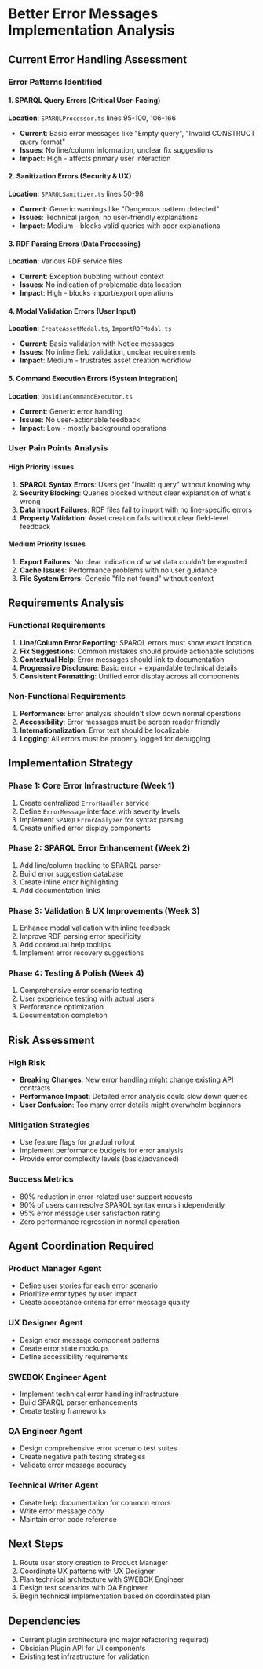 # Better Error Messages Implementation Analysis

## Current Error Handling Assessment

### Error Patterns Identified

#### 1. SPARQL Query Errors (Critical User-Facing)

**Location**: `SPARQLProcessor.ts` lines 95-100, 106-166

- **Current**: Basic error messages like "Empty query", "Invalid CONSTRUCT query format"
- **Issues**: No line/column information, unclear fix suggestions
- **Impact**: High - affects primary user interaction

#### 2. Sanitization Errors (Security & UX)

**Location**: `SPARQLSanitizer.ts` lines 50-98

- **Current**: Generic warnings like "Dangerous pattern detected"
- **Issues**: Technical jargon, no user-friendly explanations
- **Impact**: Medium - blocks valid queries with poor explanations

#### 3. RDF Parsing Errors (Data Processing)

**Location**: Various RDF service files

- **Current**: Exception bubbling without context
- **Issues**: No indication of problematic data location
- **Impact**: High - blocks import/export operations

#### 4. Modal Validation Errors (User Input)

**Location**: `CreateAssetModal.ts`, `ImportRDFModal.ts`

- **Current**: Basic validation with Notice messages
- **Issues**: No inline field validation, unclear requirements
- **Impact**: Medium - frustrates asset creation workflow

#### 5. Command Execution Errors (System Integration)

**Location**: `ObsidianCommandExecutor.ts`

- **Current**: Generic error handling
- **Issues**: No user-actionable feedback
- **Impact**: Low - mostly background operations

### User Pain Points Analysis

#### High Priority Issues

1. **SPARQL Syntax Errors**: Users get "Invalid query" without knowing why
2. **Security Blocking**: Queries blocked without clear explanation of what's wrong
3. **Data Import Failures**: RDF files fail to import with no line-specific errors
4. **Property Validation**: Asset creation fails without clear field-level feedback

#### Medium Priority Issues

1. **Export Failures**: No clear indication of what data couldn't be exported
2. **Cache Issues**: Performance problems with no user guidance
3. **File System Errors**: Generic "file not found" without context

## Requirements Analysis

### Functional Requirements

1. **Line/Column Error Reporting**: SPARQL errors must show exact location
2. **Fix Suggestions**: Common mistakes should provide actionable solutions
3. **Contextual Help**: Error messages should link to documentation
4. **Progressive Disclosure**: Basic error + expandable technical details
5. **Consistent Formatting**: Unified error display across all components

### Non-Functional Requirements

1. **Performance**: Error analysis shouldn't slow down normal operations
2. **Accessibility**: Error messages must be screen reader friendly
3. **Internationalization**: Error text should be localizable
4. **Logging**: All errors must be properly logged for debugging

## Implementation Strategy

### Phase 1: Core Error Infrastructure (Week 1)

1. Create centralized `ErrorHandler` service
2. Define `ErrorMessage` interface with severity levels
3. Implement `SPARQLErrorAnalyzer` for syntax parsing
4. Create unified error display components

### Phase 2: SPARQL Error Enhancement (Week 2)

1. Add line/column tracking to SPARQL parser
2. Build error suggestion database
3. Create inline error highlighting
4. Add documentation links

### Phase 3: Validation & UX Improvements (Week 3)

1. Enhance modal validation with inline feedback
2. Improve RDF parsing error specificity
3. Add contextual help tooltips
4. Implement error recovery suggestions

### Phase 4: Testing & Polish (Week 4)

1. Comprehensive error scenario testing
2. User experience testing with actual users
3. Performance optimization
4. Documentation completion

## Risk Assessment

### High Risk

- **Breaking Changes**: New error handling might change existing API contracts
- **Performance Impact**: Detailed error analysis could slow down queries
- **User Confusion**: Too many error details might overwhelm beginners

### Mitigation Strategies

- Use feature flags for gradual rollout
- Implement performance budgets for error analysis
- Provide error complexity levels (basic/advanced)

### Success Metrics

- 80% reduction in error-related user support requests
- 90% of users can resolve SPARQL syntax errors independently
- 95% error message user satisfaction rating
- Zero performance regression in normal operation

## Agent Coordination Required

### Product Manager Agent

- Define user stories for each error scenario
- Prioritize error types by user impact
- Create acceptance criteria for error message quality

### UX Designer Agent

- Design error message component patterns
- Create error state mockups
- Define accessibility requirements

### SWEBOK Engineer Agent

- Implement technical error handling infrastructure
- Build SPARQL parser enhancements
- Create testing frameworks

### QA Engineer Agent

- Design comprehensive error scenario test suites
- Create negative path testing strategies
- Validate error message accuracy

### Technical Writer Agent

- Create help documentation for common errors
- Write error message copy
- Maintain error code reference

## Next Steps

1. Route user story creation to Product Manager
2. Coordinate UX patterns with UX Designer
3. Plan technical architecture with SWEBOK Engineer
4. Design test scenarios with QA Engineer
5. Begin technical implementation based on coordinated plan

## Dependencies

- Current plugin architecture (no major refactoring required)
- Obsidian Plugin API for UI components
- Existing test infrastructure for validation
